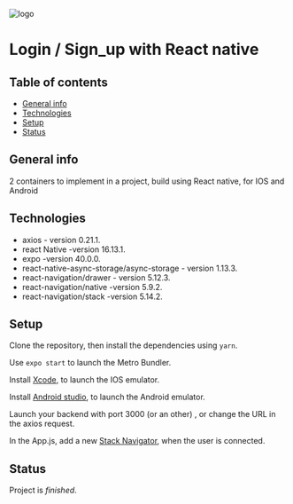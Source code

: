 ![logo](https://user-images.githubusercontent.com/61987773/106050092-2aff0500-60e7-11eb-9eab-0d6945b9f7cd.gif)

# Login / Sign_up with React native

## Table of contents

- [General info](#general-info)
- [Technologies](#technologies)
- [Setup](#setup)
- [Status](#status)

## General info

2 containers to implement in a project, build using React native, for IOS and Android

## Technologies

- axios - version 0.21.1.
- react Native -version 16.13.1.
- expo -version 40.0.0.
- react-native-async-storage/async-storage - version 1.13.3.
- react-navigation/drawer - version 5.12.3.
- react-navigation/native -version 5.9.2.
- react-navigation/stack -version 5.14.2.

## Setup

Clone the repository, then install the dependencies using `yarn`.

Use `expo start` to launch the Metro Bundler.

Install [Xcode](https://developer.apple.com/xcode/), to launch the IOS emulator.

Install [Android studio](https://developer.android.com/studio?hl=fr), to launch the Android emulator.

Launch your backend with port 3000 (or an other) , or change the URL in the axios request.

In the App.js, add a new [Stack Navigator](https://reactnavigation.org/docs/stack-navigator/), when the user is connected.

## Status

Project is _finished_.
